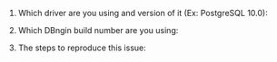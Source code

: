 1. Which driver are you using and version of it (Ex: PostgreSQL 10.0):

2. Which DBngin build number are you using:

3. The steps to reproduce this issue:
